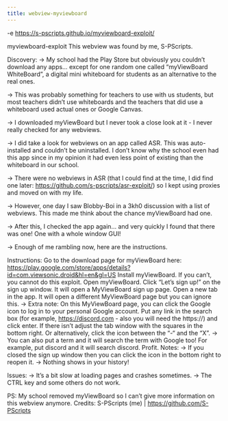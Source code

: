 ```yaml
---
title: webview-myviewboard
---
```


-e 
https://s-pscripts.github.io/myviewboard-exploit/

myviewboard-exploit
This webview was found by me, S-PScripts.

Discovery:
-> My school had the Play Store but obviously you couldn’t download any apps… except for one random one called “myViewBoard WhiteBoard”, a digital mini whiteboard for students as an alternative to the real ones.

-> This was probably something for teachers to use with us students, but most teachers didn’t use whiteboards and the teachers that did use a whiteboard used actual ones or Google Canvas.

-> I downloaded myViewBoard but I never took a close look at it - I never really checked for any webviews.

-> I did take a look for webviews on an app called ASR. This was auto-installed and couldn’t be uninstalled. I don’t know why the school even had this app since in my opinion it had even less point of existing than the whiteboard in our school.

-> There were no webviews in ASR (that I could find at the time, I did find one later: https://github.com/s-pscripts/asr-exploit/) so I kept using proxies and moved on with my life.

-> However, one day I saw Blobby-Boi in a 3kh0 discussion with a list of webviews. This made me think about the chance myViewBoard had one.

-> After this, I checked the app again… and very quickly I found that there was one! One with a whole window GUI!

-> Enough of me rambling now, here are the instructions.

Instructions:
Go to the download page for myViewBoard here: https://play.google.com/store/apps/details?id=com.viewsonic.droid&hl=en&gl=US
Install myViewBoard. If you can’t, you cannot do this exploit.
Open myViewBoard.
Click “Let’s sign up!” on the sign up window. It will open a MyViewBoard sign up page.
Open a new tab in the app. It will open a different MyViewBoard page but you can ignore this.
-> Extra note: On this MyViewBoard page, you can click the Google icon to log in to your personal Google account.
Put any link in the search box (for example, https://discord.com - also you will need the https://) and click enter.
If there isn’t adjust the tab window with the squares in the bottom right. Or alternatively, click the icon between the “-“ and the “X”.
-> You can also put a term and it will search the term with Google too! For example, put discord and it will search discord.
Profit.
Notes:
-> If you closed the sign up window then you can click the icon in the bottom right to reopen it.
-> Nothing shows in your history!

Issues:
-> It’s a bit slow at loading pages and crashes sometimes.
-> The CTRL key and some others do not work.

PS: My school removed myViewBoard so I can’t give more information on this webview anymore.
Credits:
S-PScripts (me) | https://github.com/S-PScripts
